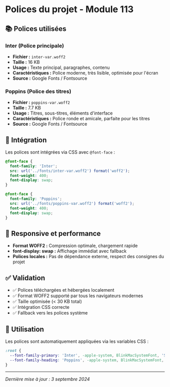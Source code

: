# Polices du projet - Module 113

## 📚 Polices utilisées

### Inter (Police principale)
- **Fichier :** `inter-var.woff2`
- **Taille :** 16 KB
- **Usage :** Texte principal, paragraphes, contenu
- **Caractéristiques :** Police moderne, très lisible, optimisée pour l'écran
- **Source :** Google Fonts / Fontsource

### Poppins (Police des titres)
- **Fichier :** `poppins-var.woff2`
- **Taille :** 7.7 KB
- **Usage :** Titres, sous-titres, éléments d'interface
- **Caractéristiques :** Police ronde et amicale, parfaite pour les titres
- **Source :** Google Fonts / Fontsource

## 🔧 Intégration

Les polices sont intégrées via CSS avec `@font-face` :

```css
@font-face {
  font-family: 'Inter';
  src: url('../fonts/inter-var.woff2') format('woff2');
  font-weight: 400;
  font-display: swap;
}

@font-face {
  font-family: 'Poppins';
  src: url('../fonts/poppins-var.woff2') format('woff2');
  font-weight: 400;
  font-display: swap;
}
```

## 📱 Responsive et performance

- **Format WOFF2 :** Compression optimale, chargement rapide
- **font-display: swap :** Affichage immédiat avec fallback
- **Polices locales :** Pas de dépendance externe, respect des consignes du projet

## ✅ Validation

- ✅ Polices téléchargées et hébergées localement
- ✅ Format WOFF2 supporté par tous les navigateurs modernes
- ✅ Taille optimisée (< 30 KB total)
- ✅ Intégration CSS correcte
- ✅ Fallback vers les polices système

## 🚀 Utilisation

Les polices sont automatiquement appliquées via les variables CSS :

```css
:root {
  --font-family-primary: 'Inter', -apple-system, BlinkMacSystemFont, 'Segoe UI', Roboto, sans-serif;
  --font-family-heading: 'Poppins', -apple-system, BlinkMacSystemFont, 'Segoe UI', Roboto, sans-serif;
}
```

---

*Dernière mise à jour : 3 septembre 2024*
